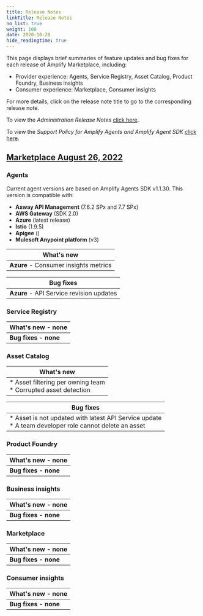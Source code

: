 ```yaml
---
title: Release Notes
linkTitle: Release Notes
no_list: true
weight: 100
date: 2020-10-28
hide_readingtime: true
---
```


This page displays brief summaries of feature updates and bug fixes for each release of Amplify Marketplace, including:

* Provider experience: Agents, Service Registry, Asset Catalog, Product Foundry, Business insights
* Consumer experience: Marketplace, Consumer insights

For more details, click on the release note title to go to the corresponding release note.

To view the *Administration Release Notes* [click here](https://docs.axway.com/bundle/platform-management/page/docs/release_notes/index.html).

To view the *Support Policy for Amplify Agents and Amplify Agent SDK* [click here](/docs/amplify_relnotes/agent_agentsdk_support_policy/).

## [Marketplace August 26, 2022](/docs/amplify_relnotes/20220826_marketplace/)

### Agents

Current agent versions are based on Amplify Agents SDK v1.1.30. This version is compatible with:

* **Axway API Management** (7.6.2 SPx and 7.7 SPx)
* **AWS Gateway** (SDK 2.0)
* **Azure** (latest release)
* **Istio** (1.9.5)
* **Apigee** ()
* **Mulesoft Anypoint platform** (v3)

| What's new     |
|----------------|
| **Azure** - Consumer insights metrics |

| Bug fixes      |
|----------------|
| **Azure** - API Service revision updates|

### Service Registry

| What's new - none      |
|----------------|
| **Bug fixes - none**|

### Asset Catalog

| What's new     |
|----------------|
| * Asset filtering per owning team <br />* Corrupted asset detection |

| Bug fixes      |
|----------------|
| * Asset is not updated with latest API Service update <br />* A team developer role cannot delete an asset |

### Product Foundry

| What's new - none      |
|----------------|
| **Bug fixes - none**|

### Business insights

| What's new - none      |
|----------------|
| **Bug fixes - none**|

### Marketplace

| What's new - none      |
|----------------|
| **Bug fixes - none**|

### Consumer insights

| What's new - none      |
|----------------|
| **Bug fixes - none**|
